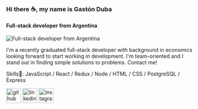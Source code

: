 ### Hi there ☕, my name is Gastón Duba 
#### Full-stack developer from Argentina 
![Full-stack developer from Argentina](https://justresults.co.nz/wp-content/uploads/2015/10/web-developer-banner.png)

I'm a recently graduated full-stack developer with background in economics looking forward to start working in development. I'm team-oriented and I stand out in finding simple solutions to problems.
Contact me! 

Skills💾: JavaScript / React / Redux / Node / HTML / CSS / PostgreSQL / Express



[<img src='https://cdn.jsdelivr.net/npm/simple-icons@3.0.1/icons/github.svg' alt='github' height='40'>](https://github.com/gastond90)  [<img src='https://cdn.jsdelivr.net/npm/simple-icons@3.0.1/icons/linkedin.svg' alt='linkedin' height='40'>](https://www.linkedin.com/in/gastonduba/)  [<img src='https://cdn.jsdelivr.net/npm/simple-icons@3.0.1/icons/instagram.svg' alt='instagram' height='40'>](https://www.instagram.com/tonduba/)  

